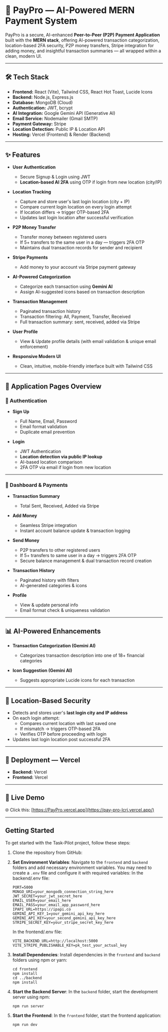 # 💸 PayPro — AI-Powered MERN Payment System

PayPro is a secure, AI-enhanced **Peer-to-Peer (P2P) Payment Application** built with the **MERN stack**, offering AI-powered transaction categorization, location-based 2FA security, P2P money transfers, Stripe integration for adding money, and insightful transaction summaries — all wrapped within a clean, modern UI.

---

## 🛠️ Tech Stack

- **Frontend:** React (Vite), Tailwind CSS, React Hot Toast, Lucide Icons
- **Backend:** Node.js, Express.js
- **Database:** MongoDB (Cloud)
- **Authentication:** JWT, bcrypt
- **AI Integration:** Google Gemini API (Generative AI)
- **Email Service:** Nodemailer (Gmail SMTP)
- **Payment Gateway:** Stripe
- **Location Detection:** Public IP & Location API
- **Hosting:** Vercel (Frontend) & Render (Backend)

---

## ✨ Features

- **User Authentication**
  - Secure Signup & Login using JWT
  - **Location-based AI 2FA** using OTP if login from new location (city/IP)

- **Location Tracking**
  - Capture and store user's last login location (city + IP)
  - Compare current login location on every login attempt
  - If location differs → trigger OTP-based 2FA  
  - Updates last login location after successful verification  

- **P2P Money Transfer**
  - Transfer money between registered users
  - If 5+ transfers to the same user in a day — triggers 2FA OTP  
  - Maintains dual transaction records for sender and recipient  

- **Stripe Payments**
  - Add money to your account via Stripe payment gateway

- **AI-Powered Categorization**
  - Categorize each transaction using **Gemini AI**
  - Assign AI-suggested icons based on transaction description

- **Transaction Management**
  - Paginated transaction history
  - Transaction filtering: All, Payment, Transfer, Received
  - Full transaction summary: sent, received, added via Stripe

- **User Profile**
  - View & Update profile details (with email validation & unique email enforcement)

- **Responsive Modern UI**
  - Clean, intuitive, mobile-friendly interface built with Tailwind CSS

---

## 📄 Application Pages Overview

### 🔐 Authentication

- **Sign Up**
  - Full Name, Email, Password  
  - Email format validation  
  - Duplicate email prevention  

- **Login**
  - JWT Authentication  
  - **Location detection via public IP lookup**
  - AI-based location comparison
  - 2FA OTP via email if login from new location

---

### 💸 Dashboard & Payments

- **Transaction Summary**
  - Total Sent, Received, Added via Stripe

- **Add Money**
  - Seamless Stripe integration
  - Instant account balance update & transaction logging

- **Send Money**
  - P2P transfers to other registered users
  - If 5+ transfers to same user in a day → triggers 2FA OTP  
  - Secure balance management & dual transaction record creation  

- **Transaction History**
  - Paginated history with filters  
  - AI-generated categories & icons

- **Profile**
  - View & update personal info  
  - Email format check & uniqueness validation

---

## 📊 AI-Powered Enhancements

- **Transaction Categorization (Gemini AI)**
  - Categorizes transaction description into one of 18+ financial categories

- **Icon Suggestion (Gemini AI)**
  - Suggests appropriate Lucide icons for each transaction

---

## 📍 Location-Based Security

- Detects and stores user's **last login city and IP address**
- On each login attempt:
  - Compares current location with last saved one
  - If mismatch → triggers OTP-based 2FA
  - Verifies OTP before proceeding with login
- Updates last login location post successful 2FA

---

## 🚀 Deployment —  Vercel

- **Backend:** Vercel  
- **Frontend:** Vercel  

---

## 🚀 Live Demo

🌐 Click this: [https://PayPro.vercel.app](https://pay-pro-lcrj.vercel.app/)

---

## Getting Started

To get started with the Task-Pilot project, follow these steps:

1. Clone the repository from GitHub:

2. **Set Environment Variables**: Navigate to the `frontend` and `backend` folders and add necessary environment variables. You may need to create a `.env` file and configure it with required variables:
   In the backend/.env file:

   ```
   PORT=5000
   MONGO_URI=your_mongodb_connection_string_here
   JWT_SECRET=your_jwt_secret_here
   EMAIL_USER=your_email_here
   EMAIL_PASS=your_email_app_password_here
   IPAPI_URL=https://ipapi.co
   GEMINI_API_KEY_1=your_gemini_api_key_here
   GEMINI_API_KEY=your_second_gemini_api_key_here
   STRIPE_SECRET_KEY=your_stripe_secret_key_here
   ```

   In the frontend/.env file:

   ```
   VITE_BACKEND_URL=http://localhost:5000
   VITE_STRIPE_PUBLISHABLE_KEY=pk_test_your_actual_key
   ```

3. **Install Dependencies**: Install dependencies in the `frontend` and `backend` folders using npm or yarn:

   ```
   cd frontend
   npm install
   cd ../backend
   npm install
   ```

4. **Start the Backend Server**: In the `backend` folder, start the development server using npm:

   ```
   npm run server
   ```

5. **Start the Frontend**: In the `frontend` folder, start the frontend application:

   ```
   npm run dev
   ```

